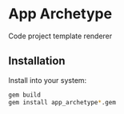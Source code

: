 # App Archetype

Code project template renderer

## Installation

Install into your system:

```bash
gem build
gem install app_archetype*.gem
```
